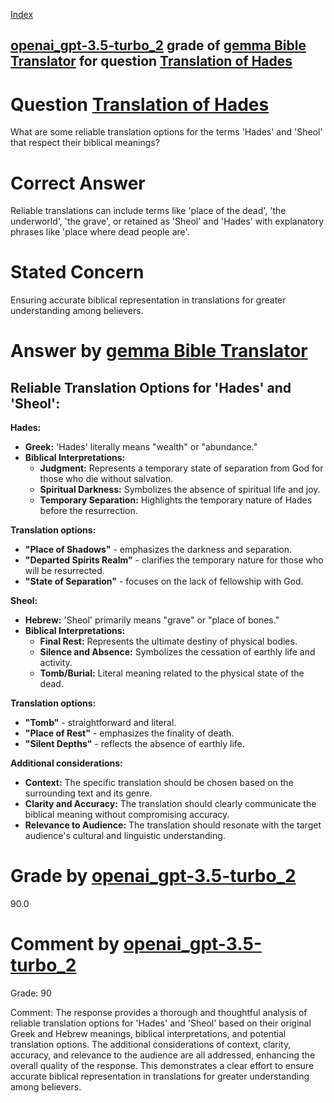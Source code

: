 
[Index](../../../../index.md)
## [openai_gpt-3.5-turbo_2](../../../grading_models/openai_gpt-3.5-turbo_2.md) grade of [gemma Bible Translator](../../../answering_models/gemma_Bible_Translator.md) for question [Translation of Hades](../../../questions/Translation_of_Hades.md)

# Question [Translation of Hades](../../../questions/Translation_of_Hades.md)
What are some reliable translation options for the terms 'Hades' and 'Sheol' that respect their biblical meanings?

# Correct Answer
Reliable translations can include terms like 'place of the dead', 'the underworld', 'the grave', or retained as 'Sheol' and 'Hades' with explanatory phrases like 'place where dead people are'.

# Stated Concern
Ensuring accurate biblical representation in translations for greater understanding among believers.

# Answer by [gemma Bible Translator](../../../answering_models/gemma_Bible_Translator.md)
## Reliable Translation Options for 'Hades' and 'Sheol':

**Hades:**

* **Greek:** 'Hades' literally means "wealth" or "abundance." 
* **Biblical Interpretations:**
    * **Judgment:** Represents a temporary state of separation from God for those who die without salvation.
    * **Spiritual Darkness:** Symbolizes the absence of spiritual life and joy.
    * **Temporary Separation:** Highlights the temporary nature of Hades before the resurrection.

**Translation options:**

* **"Place of Shadows"** - emphasizes the darkness and separation.
* **"Departed Spirits Realm"** - clarifies the temporary nature for those who will be resurrected.
* **"State of Separation"** - focuses on the lack of fellowship with God.

**Sheol:**

* **Hebrew:** 'Sheol' primarily means "grave" or "place of bones."
* **Biblical Interpretations:**
    * **Final Rest:** Represents the ultimate destiny of physical bodies.
    * **Silence and Absence:** Symbolizes the cessation of earthly life and activity.
    * **Tomb/Burial:** Literal meaning related to the physical state of the dead.

**Translation options:**

* **"Tomb"** - straightforward and literal.
* **"Place of Rest"** - emphasizes the finality of death.
* **"Silent Depths"** - reflects the absence of earthly life.

**Additional considerations:**

* **Context:** The specific translation should be chosen based on the surrounding text and its genre. 
* **Clarity and Accuracy:** The translation should clearly communicate the biblical meaning without compromising accuracy.
* **Relevance to Audience:** The translation should resonate with the target audience's cultural and linguistic understanding.

# Grade by [openai_gpt-3.5-turbo_2](../../../grading_models/openai_gpt-3.5-turbo_2.md)
90.0

# Comment by [openai_gpt-3.5-turbo_2](../../../grading_models/openai_gpt-3.5-turbo_2.md)
Grade: 90

Comment: The response provides a thorough and thoughtful analysis of reliable translation options for 'Hades' and 'Sheol' based on their original Greek and Hebrew meanings, biblical interpretations, and potential translation options. The additional considerations of context, clarity, accuracy, and relevance to the audience are all addressed, enhancing the overall quality of the response. This demonstrates a clear effort to ensure accurate biblical representation in translations for greater understanding among believers.
